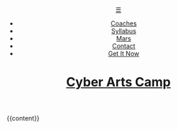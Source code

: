 <!DOCTYPE html>
<html lang="en">
        <head>
                <!-- Global site tag (gtag.js) - Google Analytics -->
                <script async src="https://www.googletagmanager.com/gtag/js?id=UA-172226953-1"></script>
                <script>
                    window.dataLayer = window.dataLayer || [];
                    function gtag(){dataLayer.push(arguments);}
                    gtag('js', new Date());
                    gtag('config', 'UA-172226953-1');
                </script>
                <meta charset="utf-8">
                <meta name="viewport" content="width=device-width, initial-scale=1, user-scalable=yes">
                <title>{{page.title}}</title>
                <link rel="stylesheet" type="text/css" href="/css/styles.css">
                <link rel="icon" href="/favicon.png">
                <script src="https://ajax.googleapis.com/ajax/libs/jquery/3.4.1/jquery.min.js"></script>
                <script src="/js/jquery.fitvids.js"></script>
                <script src="/js/slick.min.js"></script>
                <script src="/js/scripts.js"></script>
        </head>
        <body>
                <header class="main_header">
                    <a class="hamburger" href="#">&#9776;</a>
                    <nav class="main_nav">
                        <ul>
                                <li><a href="/martians">Coaches</a></li>
                                <li><a href="/syllabus">Syllabus</a></li>
                                <li><a href="/mars">Mars</a></li>
                                <li><a href="/form">Contact</a></li>
                                <li><a href="https://mars-radio-cyber-arts.myshopify.com/46291353767/checkouts/7d9ddda8f9ff9317d523160e2982c93a">Get It Now</a></li>
                        </ul>
                    </nav>
                    <h1>
                        <a href="/index.html">Cyber Arts Camp</a>
                    </h1>
                </header>
                {{content}}
                <footer>
                        <!-- Facebook Pixel Code -->
                        <script>
                        !function(f,b,e,v,n,t,s)
                        {if(f.fbq)return;n=f.fbq=function(){n.callMethod?
                        n.callMethod.apply(n,arguments):n.queue.push(arguments)};
                        if(!f._fbq)f._fbq=n;n.push=n;n.loaded=!0;n.version='2.0';
                        n.queue=[];t=b.createElement(e);t.async=!0;
                        t.src=v;s=b.getElementsByTagName(e)[0];
                        s.parentNode.insertBefore(t,s)}(window, document,'script',
                        'https://connect.facebook.net/en_US/fbevents.js');
                        fbq('init', '2666014426979855');
                        fbq('track', 'PageView');
                        </script>
                        <noscript><img height="1" width="1" style="display:none"
                        src="https://www.facebook.com/tr?id=2666014426979855&ev=PageView&noscript=1"
                        /></noscript>
                        <!-- End Facebook Pixel Code -->
                </footer>
        </body>
</html>
